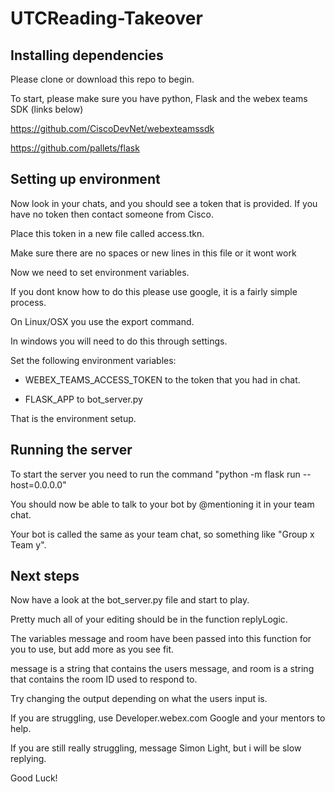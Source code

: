 # UTCReading-Takeover

## Installing dependencies

Please clone or download this repo to begin.

To start, please make sure you have python, Flask and the webex teams SDK (links below)

https://github.com/CiscoDevNet/webexteamssdk

https://github.com/pallets/flask

## Setting up environment

Now look in your chats, and you should see a token that is provided. If you have no token then contact someone from Cisco.

Place this token in a new file called access.tkn.

Make sure there are no spaces or new lines in this file or it wont work

Now we need to set environment variables.

If you dont know how to do this please use google, it is a fairly simple process.

On Linux/OSX you use the export command.

In windows you will need to do this through settings.

Set the following environment variables:

 - WEBEX_TEAMS_ACCESS_TOKEN to the token that you had in chat.
 
 - FLASK_APP to bot_server.py
 
That is the environment setup.

## Running the server

To start the server you need to run the command "python -m flask run --host=0.0.0.0"
 
You should now be able to talk to your bot by @mentioning it in your team chat.

Your bot is called the same as your team chat, so something like "Group x Team y".

## Next steps

Now have a look at the bot_server.py file and start to play.

Pretty much all of your editing should be in the function replyLogic.

The variables message and room have been passed into this function for you to use, but add more as you see fit.

message is a string that contains the users message, and room is a string that contains the room ID used to respond to.

Try changing the output depending on what the users input is.

If you are struggling, use Developer.webex.com Google and your mentors to help. 

If you are still really struggling, message Simon Light, but i will be slow replying.

Good Luck!
